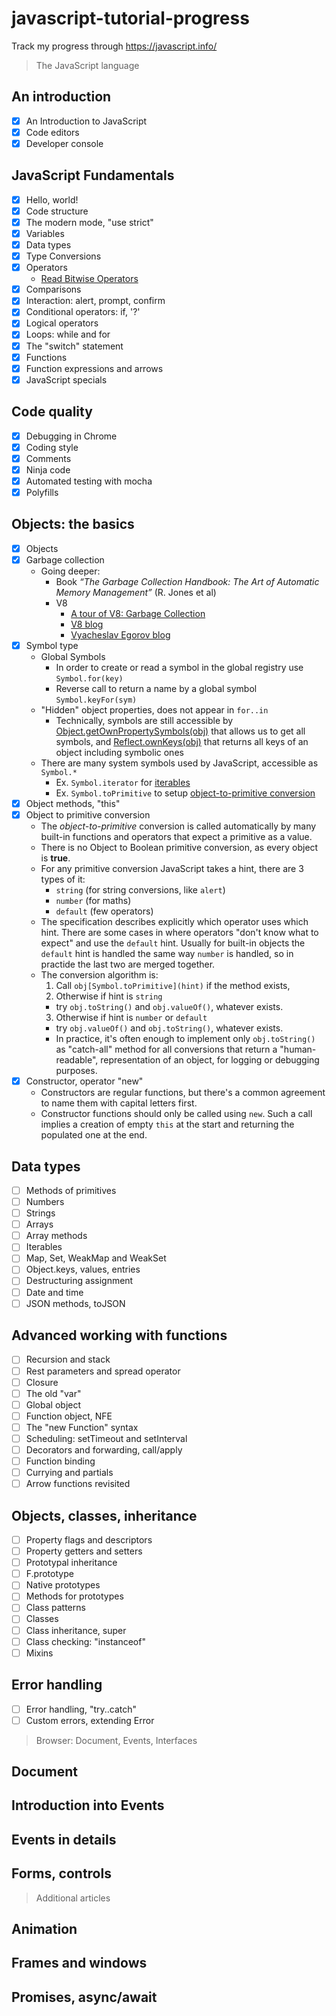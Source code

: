 # javascript-tutorial-progress

Track my progress through https://javascript.info/

> The JavaScript language

## An introduction

- [x] An Introduction to JavaScript
- [x] Code editors
- [x] Developer console

## JavaScript Fundamentals

- [x] Hello, world!
- [x] Code structure
- [x] The modern mode, "use strict"
- [x] Variables
- [x] Data types
- [x] Type Conversions
- [x] Operators
  - [Read Bitwise Operators](https://developer.mozilla.org/en-US/docs/Web/JavaScript/Reference/Operators/Bitwise_Operators)
- [x] Comparisons
- [x] Interaction: alert, prompt, confirm
- [x] Conditional operators: if, '?'
- [x] Logical operators
- [x] Loops: while and for
- [x] The "switch" statement
- [x] Functions
- [x] Function expressions and arrows
- [x] JavaScript specials

## Code quality

- [x] Debugging in Chrome
- [x] Coding style
- [x] Comments
- [x] Ninja code
- [x] Automated testing with mocha
- [x] Polyfills

## Objects: the basics

- [x] Objects
- [x] Garbage collection
  - Going deeper:
    - Book *“The Garbage Collection Handbook: The Art of Automatic Memory Management”* (R. Jones et al)
    - V8
      - [A tour of V8: Garbage Collection](http://jayconrod.com/posts/55/a-tour-of-v8-garbage-collection)
      - [V8 blog](http://v8project.blogspot.com/)
      - [Vyacheslav Egorov blog](http://mrale.ph/)
- [x] Symbol type
  - Global Symbols
    - In order to create or read a symbol in the global registry use `Symbol.for(key)`
    - Reverse call to return a name by a global symbol `Symbol.keyFor(sym)`
  - "Hidden" object properties, does not appear in `for..in`
    - Technically, symbols are still accessible by [Object.getOwnPropertySymbols(obj)](https://developer.mozilla.org/en-US/docs/Web/JavaScript/Reference/Global_Objects/Object/getOwnPropertySymbols) that allows us to get all symbols, and [Reflect.ownKeys(obj)](https://developer.mozilla.org/en-US/docs/Web/JavaScript/Reference/Global_Objects/Reflect/ownKeys) that returns all keys of an object including symbolic ones
  - There are many system symbols used by JavaScript, accessible as `Symbol.*`
    - Ex. `Symbol.iterator` for [iterables](http://javascript.info/iterable)
    - Ex. `Symbol.toPrimitive` to setup [object-to-primitive conversion](http://javascript.info/object-toprimitive)
- [x] Object methods, "this"
- [x] Object to primitive conversion
  - The *object-to-primitive* conversion is called automatically by many built-in functions and operators that expect a primitive as a value.
  - There is no Object to Boolean primitive conversion, as every object is **true**.
  - For any primitive conversion JavaScript takes a hint, there are 3 types of it:
    - `string` (for string conversions, like `alert`)
    - `number` (for maths)
    - `default` (few operators)
  - The specification describes explicitly which operator uses which hint. There are some cases in where operators "don't know what to expect" and use the `default` hint. Usually for built-in objects the `default` hint is handled the same way `number` is handled, so in practide the last two are merged together.
  - The conversion algorithm is:
    1. Call `obj[Symbol.toPrimitive](hint)` if the method exists,
    2. Otherwise if hint is `string`
      - try `obj.toString()` and `obj.valueOf()`, whatever exists.
    3. Otherwise if hint is `number` or `default`
      - try `obj.valueOf()` and `obj.toString()`, whatever exists.
    - In practice, it's often enough to implement only `obj.toString()` as "catch-all" method for all conversions that return a "human-readable", representation of an object, for logging or debugging purposes.
- [x] Constructor, operator "new"
  - Constructors are regular functions, but there's a common agreement to name them with capital letters first.
  - Constructor functions should only be called using `new`. Such a call implies a creation of empty `this` at the start and returning the populated one at the end.

## Data types

- [ ] Methods of primitives
- [ ] Numbers
- [ ] Strings
- [ ] Arrays
- [ ] Array methods
- [ ] Iterables
- [ ] Map, Set, WeakMap and WeakSet
- [ ] Object.keys, values, entries
- [ ] Destructuring assignment
- [ ] Date and time
- [ ] JSON methods, toJSON

## Advanced working with functions

- [ ] Recursion and stack
- [ ] Rest parameters and spread operator
- [ ] Closure
- [ ] The old "var"
- [ ] Global object
- [ ] Function object, NFE
- [ ] The "new Function" syntax
- [ ] Scheduling: setTimeout and setInterval
- [ ] Decorators and forwarding, call/apply
- [ ] Function binding
- [ ] Currying and partials
- [ ] Arrow functions revisited

## Objects, classes, inheritance

- [ ] Property flags and descriptors
- [ ] Property getters and setters
- [ ] Prototypal inheritance
- [ ] F.prototype
- [ ] Native prototypes
- [ ] Methods for prototypes
- [ ] Class patterns
- [ ] Classes
- [ ] Class inheritance, super
- [ ] Class checking: "instanceof"
- [ ] Mixins

## Error handling
- [ ] Error handling, "try..catch"
- [ ] Custom errors, extending Error

> Browser: Document, Events, Interfaces

## Document

## Introduction into Events

## Events in details

## Forms, controls

> Additional articles

## Animation

## Frames and windows

## Promises, async/await
